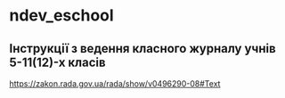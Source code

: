# ndev_eschool

## Інструкції з ведення класного журналу учнів 5-11(12)-х класів
https://zakon.rada.gov.ua/rada/show/v0496290-08#Text

